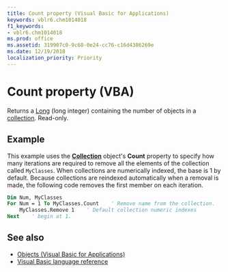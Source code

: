 ```yaml
---
title: Count property (Visual Basic for Applications)
keywords: vblr6.chm1014018
f1_keywords:
- vblr6.chm1014018
ms.prod: office
ms.assetid: 319907c0-9c68-0e24-cc76-c16d4386269e
ms.date: 12/19/2018
localization_priority: Priority
---
```



# Count property (VBA)

Returns a [Long](../../Glossary/vbe-glossary.md#long-data-type) (long integer) containing the number of objects in a [collection](../../Glossary/vbe-glossary.md#collection). Read-only.

## Example

This example uses the **[Collection](collection-object.md)** object's **Count** property to specify how many iterations are required to remove all the elements of the collection called `MyClasses`. When collections are numerically indexed, the base is 1 by default. Because collections are reindexed automatically when a removal is made, the following code removes the first member on each iteration.

```vb
Dim Num, MyClasses
For Num = 1 To MyClasses.Count    ' Remove name from the collection.
    MyClasses.Remove 1    ' Default collection numeric indexes
Next    ' begin at 1.
```


## See also

- [Objects (Visual Basic for Applications)](../objects-visual-basic-for-applications.md)
- [Visual Basic language reference](visual-basic-language-reference.md)
